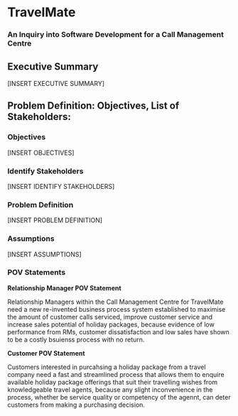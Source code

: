 # TravelMate
### An Inquiry into Software Development for a Call Management Centre


## Executive Summary
[INSERT EXECUTIVE SUMMARY]

## Problem Definition: Objectives, List of Stakeholders:
### Objectives
[INSERT OBJECTIVES]


### Identify Stakeholders
[INSERT IDENTIFY STAKEHOLDERS]


### Problem Definition
[INSERT PROBLEM DEFINITION]


### Assumptions
[INSERT ASSUMPTIONS]


### POV Statements
**Relationship Manager POV Statement**

Relationship Managers within the Call Management Centre for TravelMate need a new re-invented business process system established to maximise the amount of customer calls serviced, improve customer service and increase sales potential of holiday packages, because evidence of low performance from RMs, customer dissatisfaction and low sales have shown to be a costly bsuienss process with no return.

**Customer POV Statement**

Customers interested in purcahsing a holiday package from a travel company need a fast and streamlined process that allows them to enquire available holiday package offerings that suit their travelling wishes from knowledgeable travel agents, because any slight inconvenience in the process, whether be service quality or competency of the agennt, can deter customers from making a purchasing decision.

